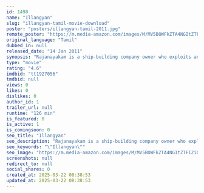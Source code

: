 ```yaml
---
id: 1498
name: "Illangyan"
slug: "illangyan-tamil-movie-download"
poster: "posters/illangyan-tamil-2011.jpg"
remote_poster: "https://m.media-amazon.com/images/M/MV5BOWFkZTA4NGItZTFiZi00NzUwLWFjYmEtNWU0MTg4ZjcwNTU0XkEyXkFqcGdeQXVyMTEzNzg0Mjkx._V1_SX300.jpg"
original_language: "Tamil"
dubbed_in: null
released_date: "14 Jan 2011"
synopsis: "Rajanayakam is a ship-building company owner who exploits and tortures his workers. Kargy joins the company and sows the seeds of revolution in the minds of the workers."
type: "movie"
rating: "4.6"
imdbid: "tt1927056"
tmdbid: null
views: 0
likes: 0
dislikes: 0
author_id: 1
trailer_url: null
runtime: "126 min"
is_featured: 0
is_active: 1
is_comingsoon: 0
seo_title: "Illangyan"
seo_description: "Rajanayakam is a ship-building company owner who exploits and tortures his workers. Kargy joins the company and sows the seeds of revolution in the minds of the workers."
seo_keywords: "\"Illangyan\""
seo_image: "https://m.media-amazon.com/images/M/MV5BOWFkZTA4NGItZTFiZi00NzUwLWFjYmEtNWU0MTg4ZjcwNTU0XkEyXkFqcGdeQXVyMTEzNzg0Mjkx._V1_SX300.jpg"
screenshots: null
redirect_to: null
social_shares: 0
created_at: 2025-03-22 08:38:53
updated_at: 2025-03-22 08:38:53
---
```


